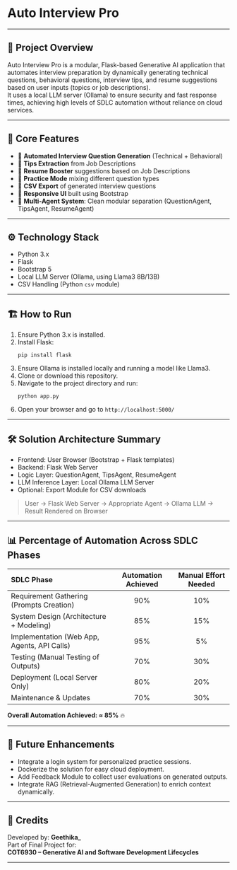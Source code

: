 
# Auto Interview Pro

---

## 📌 Project Overview
Auto Interview Pro is a modular, Flask-based Generative AI application that automates interview preparation by dynamically generating technical questions, behavioral questions, interview tips, and resume suggestions based on user inputs (topics or job descriptions).  
It uses a local LLM server (Ollama) to ensure security and fast response times, achieving high levels of SDLC automation without reliance on cloud services.

---

## 🎯 Core Features
- 🔹 **Automated Interview Question Generation** (Technical + Behavioral)
- 🔹 **Tips Extraction** from Job Descriptions
- 🔹 **Resume Booster** suggestions based on Job Descriptions
- 🔹 **Practice Mode** mixing different question types
- 🔹 **CSV Export** of generated interview questions
- 🔹 **Responsive UI** built using Bootstrap
- 🔹 **Multi-Agent System**: Clean modular separation (QuestionAgent, TipsAgent, ResumeAgent)

---

## ⚙️ Technology Stack
- Python 3.x
- Flask
- Bootstrap 5
- Local LLM Server (Ollama, using Llama3 8B/13B)
- CSV Handling (Python `csv` module)

---

## 🏗️ How to Run
1. Ensure Python 3.x is installed.
2. Install Flask:  
   ```
   pip install flask
   ```
3. Ensure Ollama is installed locally and running a model like Llama3.
4. Clone or download this repository.
5. Navigate to the project directory and run:
   ```
   python app.py
   ```
6. Open your browser and go to `http://localhost:5000/`

---

## 🛠️ Solution Architecture Summary
- Frontend: User Browser (Bootstrap + Flask templates)
- Backend: Flask Web Server
- Logic Layer: QuestionAgent, TipsAgent, ResumeAgent
- LLM Inference Layer: Local Ollama LLM Server
- Optional: Export Module for CSV downloads

> User → Flask Web Server → Appropriate Agent → Ollama LLM → Result Rendered on Browser

---

## 📊 Percentage of Automation Across SDLC Phases
| SDLC Phase | Automation Achieved | Manual Effort Needed |
|:---|:---:|:---:|
| Requirement Gathering (Prompts Creation) | 90% | 10% |
| System Design (Architecture + Modeling) | 85% | 15% |
| Implementation (Web App, Agents, API Calls) | 95% | 5% |
| Testing (Manual Testing of Outputs) | 70% | 30% |
| Deployment (Local Server Only) | 80% | 20% |
| Maintenance & Updates | 70% | 30% |

**Overall Automation Achieved: ≈ 85%** 🔥

---

## 🧠 Future Enhancements
- Integrate a login system for personalized practice sessions.
- Dockerize the solution for easy cloud deployment.
- Add Feedback Module to collect user evaluations on generated outputs.
- Integrate RAG (Retrieval-Augmented Generation) to enrich context dynamically.

---

## 👥 Credits
Developed by: **Geethika_**  
Part of Final Project for:  
**COT6930 – Generative AI and Software Development Lifecycles**

---
